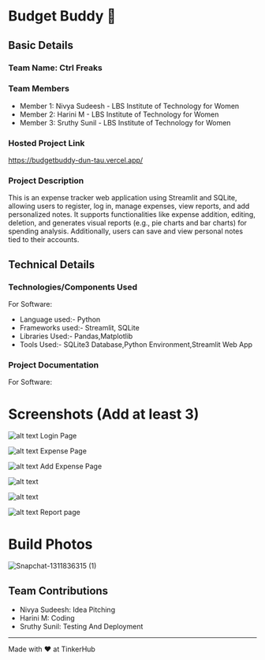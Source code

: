 # Budget Buddy 🎯


## Basic Details
### Team Name: Ctrl Freaks


### Team Members
- Member 1: Nivya Sudeesh - LBS Institute of Technology for Women
- Member 2: Harini M - LBS Institute of Technology for Women
- Member 3: Sruthy Sunil - LBS Institute of Technology for Women

### Hosted Project Link
https://budgetbuddy-dun-tau.vercel.app/

### Project Description
This is an expense tracker web application using Streamlit and SQLite, allowing users to register, log in, manage expenses, view reports, and add personalized notes. It supports functionalities like expense addition, editing, deletion, and generates visual reports (e.g., pie charts and bar charts) for spending analysis. Additionally, users can save and view personal notes tied to their accounts.


## Technical Details
### Technologies/Components Used
For Software:
- Language used:- Python
- Frameworks used:- Streamlit, SQLite
- Libraries Used:- Pandas,Matplotlib
- Tools Used:- SQLite3 Database,Python Environment,Streamlit Web App


### Project Documentation
For Software:

# Screenshots (Add at least 3)
![alt text](image.png)
Login Page

![alt text](image-1.png)
Expense Page

![alt text](image-2.png)
Add Expense Page

![alt text](image-3.png)

![alt text](image-5.png)

![alt text](image-6.png)
Report page


# Build Photos
![Snapchat-1311836315 (1)](https://github.com/user-attachments/assets/82e37d45-6453-4eec-bdaa-e38d90967b11)


## Team Contributions
- Nivya Sudeesh: Idea Pitching
- Harini M: Coding
- Sruthy Sunil: Testing And Deployment

---
Made with ❤️ at TinkerHub
